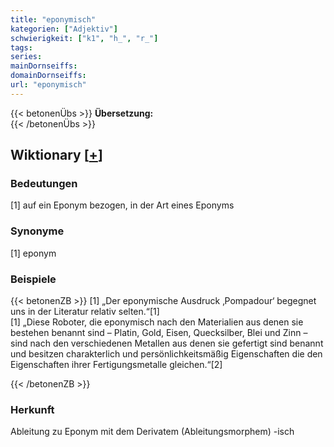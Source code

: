 ```yaml
---
title: "eponymisch"
kategorien: ["Adjektiv"]
schwierigkeit: ["k1", "h_", "r_"]
tags:
series:
mainDornseiffs:
domainDornseiffs:
url: "eponymisch"
---
```


{{< betonenÜbs >}}
**Übersetzung:**  
{{< /betonenÜbs >}}

## Wiktionary [[+](https://de.wiktionary.org/wiki/eponymisch)]

### Bedeutungen
[1] auf ein Eponym bezogen, in der Art eines Eponyms  

### Synonyme
[1] eponym  

### Beispiele
{{< betonenZB >}}
[1] „Der eponymische Ausdruck ‚Pompadour‘ begegnet uns in der Literatur relativ selten.“[1]  
[1] „Diese Roboter, die eponymisch nach den Materialien aus denen sie bestehen benannt sind – Platin, Gold, Eisen, Quecksilber, Blei und Zinn – sind nach den verschiedenen Metallen aus denen sie gefertigt sind benannt und besitzen charakterlich und persönlichkeitsmäßig Eigenschaften die den Eigenschaften ihrer Fertigungsmetalle gleichen.“[2]  

{{< /betonenZB >}}
### Herkunft
Ableitung zu Eponym mit dem Derivatem (Ableitungsmorphem) -isch  


